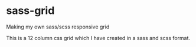 # sass-grid
Making my own sass/scss responsive grid

This is a 12 column css grid which I have created in a sass and scss format.
